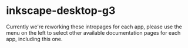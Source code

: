 # inkscape-desktop-g3

Currently we're reworking these intropages for each app, please use the menu on the left to select other available documentation pages for each app, including this one.
